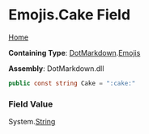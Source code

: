 # Emojis\.Cake Field

[Home](../../../README.md)

**Containing Type**: [DotMarkdown](../../README.md)\.[Emojis](../README.md)

**Assembly**: DotMarkdown\.dll

```csharp
public const string Cake = ":cake:"
```

### Field Value

System\.[String](https://docs.microsoft.com/en-us/dotnet/api/system.string)